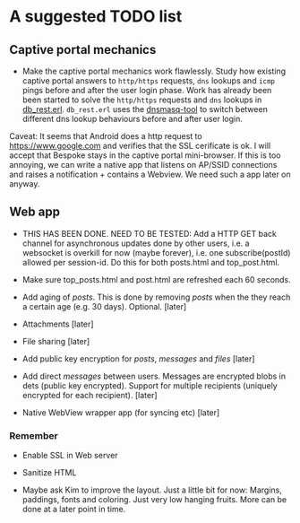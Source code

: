 # A suggested TODO list

## Captive portal mechanics

* Make the captive portal mechanics work flawlessly. Study how existing captive portal answers to `http/https` requests, `dns` lookups and `icmp` pings before and after the user login phase. Work has already been been started to solve the `http/https` requests and `dns` lookups in [db_rest.erl](db/src/db_rest.erl). `db_rest.erl` uses the [dnsmasq-tool](main/bin/dnsmasq-tool) to switch between different dns lookup behaviours before and after user login.

Caveat: It seems that Android does a http request to https://www.google.com and verifies that the SSL cerificate is ok. I will accept that Bespoke stays in the captive portal mini-browser. If this is too annoying, we can write a native app that listens on AP/SSID connections and raises a notification + contains a Webview. We need such a app later on anyway.

## Web app

*  THIS HAS BEEN DONE. NEED TO BE TESTED: Add a HTTP GET back channel
for asynchronous updates done by other users, i.e. a websocket is
overkill for now (maybe forever), i.e. one subscribe(postId) allowed
per session-id. Do this for both posts.html and top_post.html.

* Make sure top_posts.html and post.html are refreshed each 60 seconds.

* Add aging of *posts*. This is done by removing *posts* when the they
  reach a certain age (e.g. 30 days). Optional. [later]

* Attachments [later]

* File sharing [later]

* Add public key encryption for *posts*, *messages* and *files* [later]

* Add direct *messages* between users. Messages are encrypted blobs in
  dets (public key encrypted). Support for multiple recipients
  (uniquely encrypted for each recipient). [later]

* Native WebView wrapper app (for syncing etc) [later]

### Remember

* Enable SSL in Web server

* Sanitize HTML

* Maybe ask Kim to improve the layout. Just a little bit for now: Margins, paddings, fonts and coloring. Just very low hanging fruits. More can be done at a later point in time.
